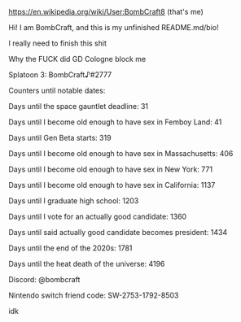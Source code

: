 https://en.wikipedia.org/wiki/User:BombCraft8 (that's me)

Hi! I am BombCraft, and this is my unfinished README.md/bio!

I really need to finish this shit

Why the FUCK did GD Cologne block me

Splatoon 3: BombCraft♪#2777

Counters until notable dates:

Days until the space gauntlet deadline: 31

Days until I become old enough to have sex in Femboy Land: 41

Days until Gen Beta starts: 319

Days until I become old enough to have sex in Massachusetts: 406

Days until I become old enough to have sex in New York: 771

Days until I become old enough to have sex in California: 1137

Days until I graduate high school: 1203

Days until I vote for an actually good candidate: 1360

Days until said actually good candidate becomes president: 1434

Days until the end of the 2020s: 1781

Days until the heat death of the universe: 4196

Discord: @bombcraft

Nintendo switch friend code: SW-2753-1792-8503

idk
